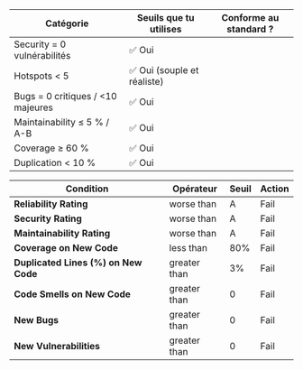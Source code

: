 | Catégorie                         | Seuils que tu utilises     | Conforme au standard ? |
| --------------------------------- | -------------------------- | ---------------------- |
| Security = 0 vulnérabilités       | ✅ Oui                      |                        |
| Hotspots < 5                      | ✅ Oui (souple et réaliste) |                        |
| Bugs = 0 critiques / <10 majeures | ✅ Oui                      |                        |
| Maintainability ≤ 5 % / A-B       | ✅ Oui                      |                        |
| Coverage ≥ 60 %                   | ✅ Oui                      |                        |
| Duplication < 10 %                | ✅ Oui                      |                        |



| **Condition**                        | **Opérateur** | **Seuil** | **Action** |
| ------------------------------------ | ------------- | --------- | ---------- |
| **Reliability Rating**               | worse than    | A         | Fail       |
| **Security Rating**                  | worse than    | A         | Fail       |
| **Maintainability Rating**           | worse than    | A         | Fail       |
| **Coverage on New Code**             | less than     | 80%       | Fail       |
| **Duplicated Lines (%) on New Code** | greater than  | 3%        | Fail       |
| **Code Smells on New Code**          | greater than  | 0         | Fail       |
| **New Bugs**                         | greater than  | 0         | Fail       |
| **New Vulnerabilities**              | greater than  | 0         | Fail       |


